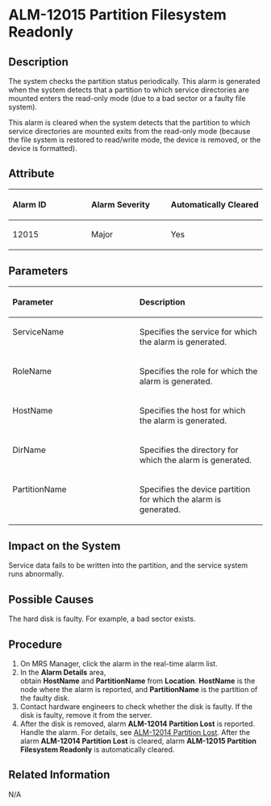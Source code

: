 # ALM-12015 Partition Filesystem Readonly<a name="EN-US_TOPIC_0125375189"></a>

## Description<a name="s8e772fbe26ef4dd0b69e9553bfc44c46"></a>

The system checks the partition status periodically. This alarm is generated when the system detects that a partition to which service directories are mounted enters the read-only mode \(due to a bad sector or a faulty file system\).

This alarm is cleared when the system detects that the partition to which service directories are mounted exits from the read-only mode \(because the file system is restored to read/write mode, the device is removed, or the device is formatted\).

## Attribute<a name="sea9c916ad454441d950f4f272d90052f"></a>

<a name="td562eac2174f47378c094d203030018b"></a>
<table><thead align="left"><tr id="r514b76348c14431585cb5c9c45773024"><th class="cellrowborder" valign="top" width="33.33333333333333%" id="mcps1.1.4.1.1"><p id="a3787a9feaad7480c9452049603eed4b1"><a name="a3787a9feaad7480c9452049603eed4b1"></a><a name="a3787a9feaad7480c9452049603eed4b1"></a>Alarm ID</p>
</th>
<th class="cellrowborder" valign="top" width="33.33333333333333%" id="mcps1.1.4.1.2"><p id="ae2199c3fd4e243fba66b5882988f320f"><a name="ae2199c3fd4e243fba66b5882988f320f"></a><a name="ae2199c3fd4e243fba66b5882988f320f"></a>Alarm Severity</p>
</th>
<th class="cellrowborder" valign="top" width="33.33333333333333%" id="mcps1.1.4.1.3"><p id="a264f337fe7a844cd846ff0f1803dcc8b"><a name="a264f337fe7a844cd846ff0f1803dcc8b"></a><a name="a264f337fe7a844cd846ff0f1803dcc8b"></a>Automatically&nbsp;Cleared</p>
</th>
</tr>
</thead>
<tbody><tr id="rc1794a7e7a644ddbadac09d29949ee3b"><td class="cellrowborder" valign="top" width="33.33333333333333%" headers="mcps1.1.4.1.1 "><p id="a6d5353809c6e43c596fca5d28831d3bb"><a name="a6d5353809c6e43c596fca5d28831d3bb"></a><a name="a6d5353809c6e43c596fca5d28831d3bb"></a>12015</p>
</td>
<td class="cellrowborder" valign="top" width="33.33333333333333%" headers="mcps1.1.4.1.2 "><p id="a3db14d72620e406d9a977a6864e59681"><a name="a3db14d72620e406d9a977a6864e59681"></a><a name="a3db14d72620e406d9a977a6864e59681"></a>Major</p>
</td>
<td class="cellrowborder" valign="top" width="33.33333333333333%" headers="mcps1.1.4.1.3 "><p id="adbbc15983b314cefae11afdf0fd2266b"><a name="adbbc15983b314cefae11afdf0fd2266b"></a><a name="adbbc15983b314cefae11afdf0fd2266b"></a>Yes</p>
</td>
</tr>
</tbody>
</table>

## Parameters<a name="sd8a980f088154e81b7b0c17999438203"></a>

<a name="t5e41abbf3cb14f339af6927536dbf138"></a>
<table><thead align="left"><tr id="r7d1d4d4e94654ce0a6aa1f134255f8d8"><th class="cellrowborder" valign="top" width="50%" id="mcps1.1.3.1.1"><p id="a461b75f7702147c29966a9b2762aa6e6"><a name="a461b75f7702147c29966a9b2762aa6e6"></a><a name="a461b75f7702147c29966a9b2762aa6e6"></a>Parameter</p>
</th>
<th class="cellrowborder" valign="top" width="50%" id="mcps1.1.3.1.2"><p id="ab143fd59926d49af9d1fed164bb8c8d0"><a name="ab143fd59926d49af9d1fed164bb8c8d0"></a><a name="ab143fd59926d49af9d1fed164bb8c8d0"></a>Description</p>
</th>
</tr>
</thead>
<tbody><tr id="rcf713f99d37747a9b4f4d3a854790d11"><td class="cellrowborder" valign="top" width="50%" headers="mcps1.1.3.1.1 "><p id="af8aa8c919de64c15ae9d803e79b5a2b5"><a name="af8aa8c919de64c15ae9d803e79b5a2b5"></a><a name="af8aa8c919de64c15ae9d803e79b5a2b5"></a>ServiceName</p>
</td>
<td class="cellrowborder" valign="top" width="50%" headers="mcps1.1.3.1.2 "><p id="a863ed6aaeb794682a9e765a8bbb6cf47"><a name="a863ed6aaeb794682a9e765a8bbb6cf47"></a><a name="a863ed6aaeb794682a9e765a8bbb6cf47"></a>Specifies the service for which the alarm is generated.</p>
</td>
</tr>
<tr id="r8bc7965ec8684451a3548831072e98fc"><td class="cellrowborder" valign="top" width="50%" headers="mcps1.1.3.1.1 "><p id="a8f349915908d4ecb8c5092fa976af2ed"><a name="a8f349915908d4ecb8c5092fa976af2ed"></a><a name="a8f349915908d4ecb8c5092fa976af2ed"></a>RoleName</p>
</td>
<td class="cellrowborder" valign="top" width="50%" headers="mcps1.1.3.1.2 "><p id="a60f82dbc0a9b4873afed26df0ce9f0a9"><a name="a60f82dbc0a9b4873afed26df0ce9f0a9"></a><a name="a60f82dbc0a9b4873afed26df0ce9f0a9"></a>Specifies the role for which the alarm is generated.</p>
</td>
</tr>
<tr id="rb1436da5a7f94594bdcba143e003b08f"><td class="cellrowborder" valign="top" width="50%" headers="mcps1.1.3.1.1 "><p id="ace84f9c5928e49deaad319aa863e4303"><a name="ace84f9c5928e49deaad319aa863e4303"></a><a name="ace84f9c5928e49deaad319aa863e4303"></a>HostName</p>
</td>
<td class="cellrowborder" valign="top" width="50%" headers="mcps1.1.3.1.2 "><p id="a536871b09e0d48c69e4c16cb1f876668"><a name="a536871b09e0d48c69e4c16cb1f876668"></a><a name="a536871b09e0d48c69e4c16cb1f876668"></a>Specifies the host for which the alarm is generated.</p>
</td>
</tr>
<tr id="r0a1693927a364c4b8a885350a16fd9ec"><td class="cellrowborder" valign="top" width="50%" headers="mcps1.1.3.1.1 "><p id="a85f8e99e9c1144dfb8b36bb3817cd6a3"><a name="a85f8e99e9c1144dfb8b36bb3817cd6a3"></a><a name="a85f8e99e9c1144dfb8b36bb3817cd6a3"></a>DirName</p>
</td>
<td class="cellrowborder" valign="top" width="50%" headers="mcps1.1.3.1.2 "><p id="ab538cff9fb2841c1bc3258d447087347"><a name="ab538cff9fb2841c1bc3258d447087347"></a><a name="ab538cff9fb2841c1bc3258d447087347"></a>Specifies the directory for which the alarm is generated.</p>
</td>
</tr>
<tr id="r3a8f14043bcf4c5ea22b2cf32cec280d"><td class="cellrowborder" valign="top" width="50%" headers="mcps1.1.3.1.1 "><p id="a2f1881459dce410da4e8bde6023cc569"><a name="a2f1881459dce410da4e8bde6023cc569"></a><a name="a2f1881459dce410da4e8bde6023cc569"></a>PartitionName</p>
</td>
<td class="cellrowborder" valign="top" width="50%" headers="mcps1.1.3.1.2 "><p id="a7b3cfb56c70749d5a8e6b4aa6abdce00"><a name="a7b3cfb56c70749d5a8e6b4aa6abdce00"></a><a name="a7b3cfb56c70749d5a8e6b4aa6abdce00"></a>Specifies the device partition for which the alarm is generated.</p>
</td>
</tr>
</tbody>
</table>

## Impact on the System<a name="sbe43d768a1ce4df3965ae05461997b2b"></a>

Service data fails to be written into the partition, and the service system runs abnormally.

## Possible Causes<a name="s342c1876a43b4093b9c9d04e8aa4ca8d"></a>

The hard disk is faulty. For example, a bad sector exists.

## Procedure<a name="s7e49cd4b667c4ecfae7a4a4ab41c1277"></a>

1.  On MRS Manager, click the alarm in the real-time alarm list.
2.  In the  **Alarm Details** area, obtain **HostName** and **PartitionName** from **Location**. **HostName** is the node where the alarm is reported, and **PartitionName**  is the partition of the faulty disk.
3.  Contact hardware engineers to check whether the disk is faulty. If the disk is faulty, remove it from the server.
4.  After the disk is removed, alarm  **ALM-12014 Partition Lost** is reported. Handle the alarm. For details, see [ALM-12014 Partition Lost](alm-12014-partition-lost.md). After the alarm **ALM-12014 Partition Lost** is cleared, alarm **ALM-12015 Partition Filesystem Readonly**  is automatically cleared.

## Related Information<a name="sc793d45c1439493b8cd255e484dba47b"></a>

N/A

